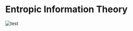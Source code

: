 # Entropic Information Theory


![test](https://github.com/olivierdenis/Entropic-Information-Theory/tree/master/assets/images/modus_operandi.jpg)
